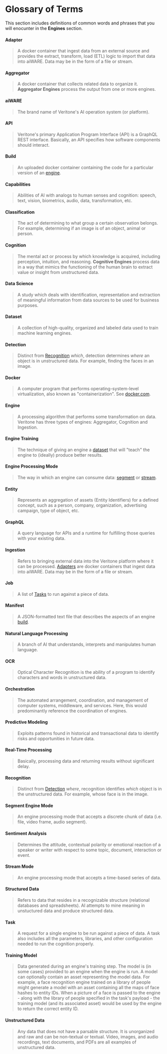 # Glossary of Terms

This section includes definitions of common words and phrases that you will enocunter in the **Engines** section.


#### Adapter
> A docker container that ingest data from an external source and provides the extract, transform, load (ETL) logic to import that data into aiWARE.
Data may be in the form of a file or stream.

#### Aggregator
> A docker container that collects related data to organize it.
**Aggregator Engines** process the output from one or more engines.

#### aiWARE
> The brand name of Veritone's AI operation system (or platform).

#### API
> Veritone's primary Application Program Interface (API) is a GraphQL REST interface.
Basically, an API specifies how software components should interact.

#### Build
> An uploaded docker container containing the code for a particular version of an [engine](#engine).

#### Capabilities
> Abilities of AI with analogs to human senses and cognition: speech, text, vision, biometrics, audio, data, transformation, etc.

#### Classification
> The act of determining to what group a certain observation belongs.
For example, determining if an image is of an object, animal or person.

#### Cognition
> The mental act or process by which knowledge is acquired, including perception, intuition, and reasoning.
**Cognitive Engines** process data in a way that mimics the functioning of the human brain to extract value or insight from unstructured data.

#### Data Science
> A study which deals with identification, representation and extraction of meaningful information from data sources to be used for business purposes.

#### Dataset
> A collection of high-quality, organized and labeled data used to train machine learning engines.

#### Detection
> Distinct from [Recognition](#recognition) *which*, detection determines *where* an object is in unstructured data.
For example, finding the faces in an image.

#### Docker
> A computer program that performs operating-system-level virtualization, also known as "containerization".
See [docker.com](https://www.docker.com/).

#### Engine
> A processing algorithm that performs some transformation on data.
Veritone has three types of engines: Aggregator, Cognition and Ingestion.

#### Engine Training
> The technique of giving an engine a [dataset](#dataset) that will "teach" the engine to (ideally) produce better results.

#### Engine Processing Mode
> The way in which an engine can consume data: [segment](#message-mode) or [stream](#stream-mode).

#### Entity
> Represents an aggregation of assets (Entity Identifiers) for a defined concept, such as a person, company, organization, advertising campaign, type of object, etc.

#### GraphQL
> A query language for APIs and a runtime for fulfilling those queries with your existing data.

#### Ingestion
> Refers to bringing external data into the Veritone platform where it can be processed.
[Adapters](#adapter) are docker containers that ingest data into aiWARE.
Data may be in the form of a file or stream.

#### Job
> A list of [Tasks](#task) to run against a piece of data.

#### Manifest
> A JSON-formatted text file that describes the aspects of an engine [build](#build).

#### Natural Language Processing
> A branch of AI that understands, interprets and manipulates human language.

#### OCR
> Optical Character Recognition is the ability of a program to identify characters and words in unstructured data.

#### Orchestration
> The automated arrangement, coordination, and management of computer systems, middleware, and services.
Here, this would predominantly reference the coordination of engines.

#### Predictive Modeling
> Exploits patterns found in historical and transactional data to identify risks and opportunities in future data.

#### Real-Time Processing
> Basically, processing data and returning results without significant delay.

#### Recognition
> Distinct from [Detection](#detection) *where*, recognition identifies *which* object is in the unstructured data.
For example, whose face is in the image.

#### Segment Engine Mode
> An engine processing mode that accepts a discrete chunk of data (i.e. file, video frame, audio segment).

#### Sentiment Analysis
> Determines the attitude, contextual polarity or emotional reaction of a speaker or writer with respect to some topic, document, interaction or event. 

#### Stream Mode
> An engine processing mode that accepts a time-based series of data.

#### Structured Data
> Refers to data that resides in a recognizable structure (relational databases and spreadsheets). AI attempts to mine meaning in unstuctured data and produce structured data.

#### Task
> A request for a single engine to be run against a piece of data.
A task also includes all the parameters, libraries, and other configuration needed to run the cognition properly.

#### Training Model
> Data generated during an engine's training step.
The model is (in some cases) provided to an engine when the engine is run.
A model can optionally contain an asset representing the model data.
For example, a face recognition engine trained on a library of people might generate a model with an asset containing all the maps of face hashes to entity IDs.
When a picture of a face is passed to the engine - along with the library of people specified in the task's payload - 
the training model (and its associated asset) would be used by the engine to return the correct entity ID. 

#### Unstructured Data
> Any data that does not have a parsable structure.
It is unorganized and raw and can be non-textual or textual.
Video, images, and audio recordings, text documents, and PDFs are all examples of unstructured data.
